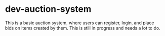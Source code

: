 # dev-auction-system
This is a basic auction system, where users  can register, login, and place bids on items created by them.
This is still in progress and needs a lot to do.
